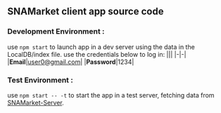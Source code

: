 ## SNAMarket client app source code

### Development Environment :
use `npm start` to launch app in a dev server using the data in the LocalDB/index file.
use the credentials below to log in:
|||
|-|-|
|**Email**|user0@gmail.com|
|**Password**|1234|


### Test Environment :
use `npm start -- -t` to start the app in a test server, fetching data from  [SNAMarket-Server](https://github.com/AhmedAyachi/SNAMarket-Server).